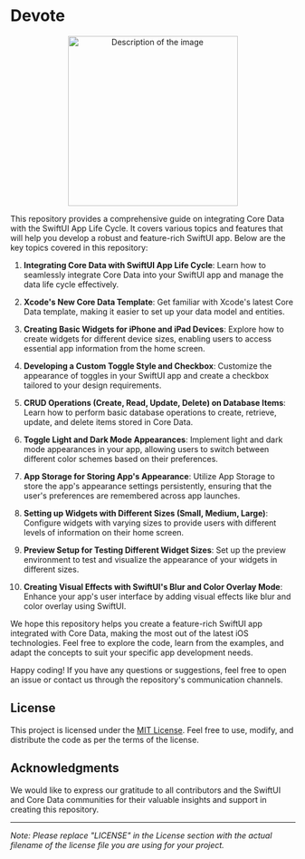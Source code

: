 # Devote

<p align="center">
  <img src="https://github.com/tacettinkustu/Devote/assets/51737508/35650801-994d-40ab-8bcf-d0e9f0f003f8" alt="Description of the image" width="300">
</p>

This repository provides a comprehensive guide on integrating Core Data with the SwiftUI App Life Cycle. It covers various topics and features that will help you develop a robust and feature-rich SwiftUI app. Below are the key topics covered in this repository:

1. **Integrating Core Data with SwiftUI App Life Cycle**: Learn how to seamlessly integrate Core Data into your SwiftUI app and manage the data life cycle effectively.

2. **Xcode's New Core Data Template**: Get familiar with Xcode's latest Core Data template, making it easier to set up your data model and entities.

3. **Creating Basic Widgets for iPhone and iPad Devices**: Explore how to create widgets for different device sizes, enabling users to access essential app information from the home screen.

4. **Developing a Custom Toggle Style and Checkbox**: Customize the appearance of toggles in your SwiftUI app and create a checkbox tailored to your design requirements.

5. **CRUD Operations (Create, Read, Update, Delete) on Database Items**: Learn how to perform basic database operations to create, retrieve, update, and delete items stored in Core Data.

6. **Toggle Light and Dark Mode Appearances**: Implement light and dark mode appearances in your app, allowing users to switch between different color schemes based on their preferences.

7. **App Storage for Storing App's Appearance**: Utilize App Storage to store the app's appearance settings persistently, ensuring that the user's preferences are remembered across app launches.

8. **Setting up Widgets with Different Sizes (Small, Medium, Large)**: Configure widgets with varying sizes to provide users with different levels of information on their home screen.

9. **Preview Setup for Testing Different Widget Sizes**: Set up the preview environment to test and visualize the appearance of your widgets in different sizes.

10. **Creating Visual Effects with SwiftUI's Blur and Color Overlay Mode**: Enhance your app's user interface by adding visual effects like blur and color overlay using SwiftUI.

We hope this repository helps you create a feature-rich SwiftUI app integrated with Core Data, making the most out of the latest iOS technologies. Feel free to explore the code, learn from the examples, and adapt the concepts to suit your specific app development needs.

Happy coding! If you have any questions or suggestions, feel free to open an issue or contact us through the repository's communication channels.

## License

This project is licensed under the [MIT License](LICENSE). Feel free to use, modify, and distribute the code as per the terms of the license.

## Acknowledgments

We would like to express our gratitude to all contributors and the SwiftUI and Core Data communities for their valuable insights and support in creating this repository.

---
*Note: Please replace "LICENSE" in the License section with the actual filename of the license file you are using for your project.*
